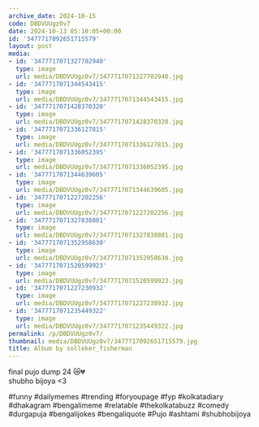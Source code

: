 ```yaml
---
archive_date: 2024-10-15
code: DBDVUUgz0v7
date: 2024-10-13 05:10:05+00:00
id: '3477717092651715579'
layout: post
media:
- id: '3477717071327702940'
  type: image
  url: media/DBDVUUgz0v7/3477717071327702940.jpg
- id: '3477717071344543415'
  type: image
  url: media/DBDVUUgz0v7/3477717071344543415.jpg
- id: '3477717071428370320'
  type: image
  url: media/DBDVUUgz0v7/3477717071428370320.jpg
- id: '3477717071336127815'
  type: image
  url: media/DBDVUUgz0v7/3477717071336127815.jpg
- id: '3477717071336052395'
  type: image
  url: media/DBDVUUgz0v7/3477717071336052395.jpg
- id: '3477717071344639605'
  type: image
  url: media/DBDVUUgz0v7/3477717071344639605.jpg
- id: '3477717071227202256'
  type: image
  url: media/DBDVUUgz0v7/3477717071227202256.jpg
- id: '3477717071327838801'
  type: image
  url: media/DBDVUUgz0v7/3477717071327838801.jpg
- id: '3477717071352958630'
  type: image
  url: media/DBDVUUgz0v7/3477717071352958630.jpg
- id: '3477717071520599923'
  type: image
  url: media/DBDVUUgz0v7/3477717071520599923.jpg
- id: '3477717071227230932'
  type: image
  url: media/DBDVUUgz0v7/3477717071227230932.jpg
- id: '3477717071235449322'
  type: image
  url: media/DBDVUUgz0v7/3477717071235449322.jpg
permalink: /p/DBDVUUgz0v7/
thumbnail: media/DBDVUUgz0v7/3477717092651715579.jpg
title: Album by solleker_fisherman
---
```


final pujo dump 24 😿💔  
shubho bijoya <3  
  
#funny #dailymemes #trending #foryoupage #fyp  #kolkatadiary #dhakagram #bengalimeme #relatable #thekolkatabuzz #comedy #durgapuja #bengalijokes #bengaliquote #Pujo #ashtami #shubhobijoya